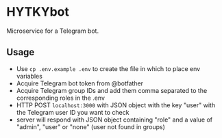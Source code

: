# HYTKYbot
Microservice for a Telegram bot.

## Usage

- Use `cp .env.example .env` to create the file in which to place env variables
- Acquire Telegram bot token from @botfather
- Acquire Telegram group IDs and add them comma separated to the corresponding roles in the .env
- HTTP POST `localhost:3000` with JSON object with the key "user" with the Telegram user ID you want to check
- server will respond with JSON object containing "role" and a value of "admin", "user" or "none" (user not found in groups)
